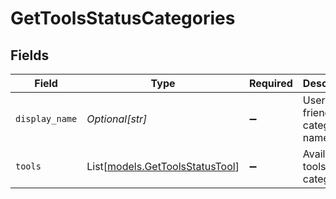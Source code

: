 # GetToolsStatusCategories


## Fields

| Field                                                              | Type                                                               | Required                                                           | Description                                                        |
| ------------------------------------------------------------------ | ------------------------------------------------------------------ | ------------------------------------------------------------------ | ------------------------------------------------------------------ |
| `display_name`                                                     | *Optional[str]*                                                    | :heavy_minus_sign:                                                 | User-friendly category name                                        |
| `tools`                                                            | List[[models.GetToolsStatusTool](../models/gettoolsstatustool.md)] | :heavy_minus_sign:                                                 | Available tools in this category                                   |
